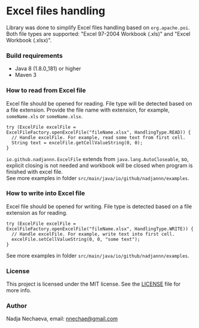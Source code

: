 # Excel files handling #

Library was done to simplify Excel files handling based on `org.apache.poi`.
Both file types are supported: "Excel 97-2004 Workbook (.xls)" and "Excel Workbook (.xlsx)".

### Build requirements ###

* Java 8 (1.8.0_181) or higher
* Maven 3

### How to read from Excel file ###

Excel file should be opened for reading. File type will be detected based on a file extension. Provide the file name with extension, for example, `someName.xls` or `someName.xlsx`. 
```
try (ExcelFile excelFile = ExcelFileFactory.openExcelFile("fileName.xlsx", HandlingType.READ)) {
  // Handle excelFile. For example, read some text from first cell.
  String text = excelFile.getCellValueString(0, 0);
}
```
`io.github.nadjannn.ExcelFile` extends from `java.lang.AutoCloseable`, so, explicit closing is not needed and workbook will be closed when program is finished with excel file.    
See more examples in folder `src/main/java/io/github/nadjannn/examples`.

### How to write into Excel file ###

Excel file should be opened for writing. File type is detected based on a file extension as for reading. 
```
try (ExcelFile excelFile = ExcelFileFactory.openExcelFile("fileName.xlsx", HandlingType.WRITE)) {
  // Handle excelFile. For example, write text into first cell.
  excelFile.setCellValueString(0, 0, "some text");
}
```
See more examples in folder `src/main/java/io/github/nadjannn/examples`.

### License ###

This project is licensed under the MIT license. See the [LICENSE](LICENSE) file for more info.

### Author ###

Nadja Nechaeva, email: nnechae@gmail.com
